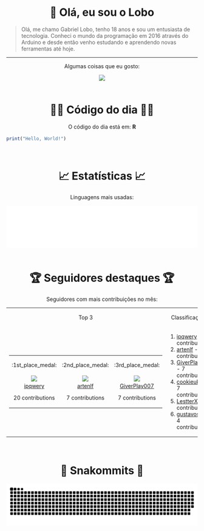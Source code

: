 <div align="center">
  <h1>👋 Olá, eu sou o Lobo</h1>
</div>

> Olá, me chamo Gabriel Lobo, tenho 18 anos e sou um entusiasta de tecnologia. Conheci o mundo da programação em 2016 através do Arduino e desde então venho estudando e aprendendo novas ferramentas até hoje.

---

<div align="center">
  <p>Algumas coisas que eu gosto:</p>
  <a href="https://skillicons.dev">
    <img src="https://skillicons.dev/icons?i=py,md,html,css,js,github,git,vscode,linux,ts,sass,react,vite,vercel,arduino,godot&perline=8" />
  </a>
</div>

<br>

<div align="center">
  <h1>👨‍💻 Código do dia 👨‍💻</h1>
  <p>O código do dia está em: <b>R</b></p>
  
  <div align="left">

```r
print("Hello, World!")
```

  </div>
</div>

<br>

<div align="center">
<h1>📈 Estatísticas 📈</h1>
  <p>Linguagens mais usadas:</p>
  <a href="https://github.com/Lobooooooo14" target="_blank">
    <img src="https://github.com/Lobooooooo14/Lobooooooo14/blob/renders-output/metrics.plugin.languages.svg" alt="most used languages" width="600px">
  </a>
</div>

<br>

<div align="center">
    <h1>🏆 Seguidores destaques 🏆</h1>
    <p>Seguidores com mais contribuições no mês:</p>
    <table>
        <tr>
            <td align="center">
                <p>Top 3</p>
            </td>
            <td align="center">
                <p>Classificações</p>
            </td>
        </tr>
        <tr>
            <td width="100px" align="center">
                <table><tr><td width="100px" align="center"><p>:1st_place_medal:</p></td><td width="100px" align="center"><p>:2nd_place_medal:</p></td><td width="100px" align="center"><p>:3rd_place_medal:</p></td></tr><tr><td width="100px" align="center"><img src="https://avatars.githubusercontent.com/u/188051590?v=4" width="100%"/><br><a href="https://github.com/ipqwery" target="_blank">ipqwery</a><p>20 contributions</p></td><td width="100px" align="center"><img src="https://avatars.githubusercontent.com/u/13619024?v=4" width="100%"/><br><a href="https://github.com/artenlf" target="_blank">artenlf</a><p>7 contributions</p></td><td width="100px" align="center"><img src="https://avatars.githubusercontent.com/u/37253454?v=4" width="100%"/><br><a href="https://github.com/GiverPlay007" target="_blank">GiverPlay007</a><p>7 contributions</p></td></tr></table>
            </td>
            <td width="fit-content" align="left">
                <ol><li><a href="https://github.com/ipqwery">ipqwery</a><span> - 20 contributions</span></li><li><a href="https://github.com/artenlf">artenlf</a><span> - 7 contributions</span></li><li><a href="https://github.com/GiverPlay007">GiverPlay007</a><span> - 7 contributions</span></li><li><a href="https://github.com/cookieukw">cookieukw</a><span> - 7 contributions</span></li><li><a href="https://github.com/LestterX">LestterX</a><span> - 5 contributions</span></li><li><a href="https://github.com/gustavosett">gustavosett</a><span> - 4 contributions</span></li></ol>
            </td>
        </tr>
    </table>
</div>

<br>

<div align="center">
  <h1>🐍 Snakommits 🐍</h1>
    <picture>
      <source media="(prefers-color-scheme: dark)" srcset="https://raw.githubusercontent.com/Lobooooooo14/Lobooooooo14/snake-output/github-contribution-grid-snake-dark.svg">
      <source media="(prefers-color-scheme: light)" srcset="https://raw.githubusercontent.com/Lobooooooo14/Lobooooooo14/snake-output/github-contribution-grid-snake.svg">
      <img alt="github contribution grid snake animation" src="https://raw.githubusercontent.com/Lobooooooo14/Lobooooooo14/snake-output/github-contribution-grid-snake.svg">
    </picture>
</div>
